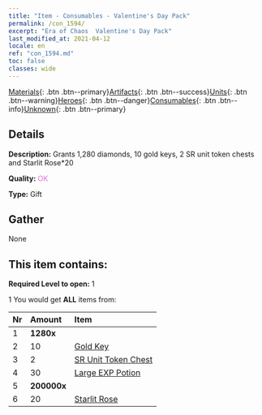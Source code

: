 ```yaml
---
title: "Item - Consumables - Valentine's Day Pack"
permalink: /con_1594/
excerpt: "Era of Chaos  Valentine's Day Pack"
last_modified_at: 2021-04-12
locale: en
ref: "con_1594.md"
toc: false
classes: wide
---
```

 [Materials](/){: .btn .btn--primary}[Artifacts](/Artifacts/){: .btn .btn--success}[Units](/Units/){: .btn .btn--warning}[Heroes](/Heroes/){: .btn .btn--danger}[Consumables](/Consumables/){: .btn .btn--info}[Unknown](/Unknown/){: .btn .btn--primary}

## Details
 **Description:** Grants 1,280 diamonds, 10 gold keys, 2 SR unit token chests and Starlit Rose*20

 **Quality:** <span style="color: #DA70D6">OK</span>

 **Type:** Gift

## Gather

  None

## This item contains:

 **Required Level to open:** 1

 1 You would get **ALL** items  from:

  | Nr | Amount |     Item    |
  |:---|:-------|:------------|
  | 1 |  **1280x** | <i class="fas fa-gem"/> |  | 
  | 2 | 10 | [Gold Key](/Items/con_783/) | 
  | 3 | 2 | [SR Unit Token Chest](/Items/con_1597/) | 
  | 4 | 30 | [Large EXP Potion](/Items/con_702/) | 
  | 5 |  **200000x** | <i class="fas fa-coins"/> |  | 
  | 6 | 20 | [Starlit Rose](/Items/con_812/) | 
